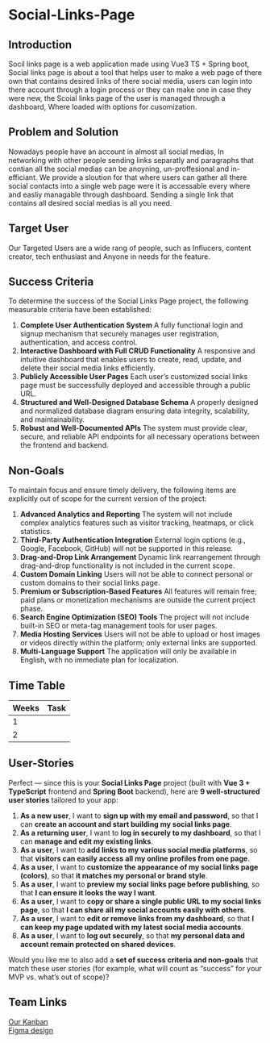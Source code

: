 # Social-Links-Page

## Introduction
Socil links page is a web application made using Vue3 TS + Spring boot, Social links page is about a tool that helps user to make a web page of there own that contains desired links of there social media, users can login into there account through a login process or they can make one in case they were new, the Scoial links page of the user is managed through a dashboard, Where loaded with options for cusomization.

## Problem and Solution
Nowadays people have an account in almost all social medias, In networking with other people sending links separatly and paragraphs that contian all the social medias can be anoyning, un-proffesional and in-efficiant.
We provide a sloution for that where users can gather all there social contacts into a single web page were it is accessable every where and easliy managable through dashboard.
Sending a single link that contains all desired social medias is all you need.   

## Target User
Our Targeted Users are a wide rang of people, such as Influcers, content creator, tech enthusiast and Anyone in needs for the feature.   

## **Success Criteria**
To determine the success of the Social Links Page project, the following measurable criteria have been established:

1. **Complete User Authentication System**
   A fully functional login and signup mechanism that securely manages user registration, authentication, and access control.
2. **Interactive Dashboard with Full CRUD Functionality**
   A responsive and intuitive dashboard that enables users to create, read, update, and delete their social media links efficiently.
3. **Publicly Accessible User Pages**
   Each user’s customized social links page must be successfully deployed and accessible through a public URL.
4. **Structured and Well-Designed Database Schema**
   A properly designed and normalized database diagram ensuring data integrity, scalability, and maintainability.
5. **Robust and Well-Documented APIs**
   The system must provide clear, secure, and reliable API endpoints for all necessary operations between the frontend and backend.


## **Non-Goals**
To maintain focus and ensure timely delivery, the following items are explicitly out of scope for the current version of the project:

1. **Advanced Analytics and Reporting**
   The system will not include complex analytics features such as visitor tracking, heatmaps, or click statistics.
2. **Third-Party Authentication Integration**
   External login options (e.g., Google, Facebook, GitHub) will not be supported in this release.
4. **Drag-and-Drop Link Arrangement**
   Dynamic link rearrangement through drag-and-drop functionality is not included in the current scope.
5. **Custom Domain Linking**
   Users will not be able to connect personal or custom domains to their social links page.
6. **Premium or Subscription-Based Features**
   All features will remain free; paid plans or monetization mechanisms are outside the current project phase.
7. **Search Engine Optimization (SEO) Tools**
   The project will not include built-in SEO or meta-tag management tools for user pages.
8. **Media Hosting Services**
   Users will not be able to upload or host images or videos directly within the platform; only external links are supported.
9. **Multi-Language Support**
   The application will only be available in English, with no immediate plan for localization.


## Time Table
| Weeks | Task |
|-------|------|
| 1     |      |
| 2     |      |

## User-Stories
Perfect — since this is your **Social Links Page** project (built with **Vue 3 + TypeScript** frontend and **Spring Boot** backend), here are **9 well-structured user stories** tailored to your app:

1. **As a new user**, I want to **sign up with my email and password**, so that I can **create an account and start building my social links page**.
2. **As a returning user**, I want to **log in securely to my dashboard**, so that I can **manage and edit my existing links**.
3. **As a user**, I want to **add links to my various social media platforms**, so that **visitors can easily access all my online profiles from one page**.
4. **As a user**, I want to **customize the appearance of my social links page (colors)**, so that **it matches my personal or brand style**.
5. **As a user**, I want to **preview my social links page before publishing**, so that **I can ensure it looks the way I want**.
6. **As a user**, I want to **copy or share a single public URL to my social links page**, so that **I can share all my social accounts easily with others**.
7. **As a user**, I want to **edit or remove links from my dashboard**, so that **I can keep my page updated with my latest social media accounts**.
8. **As a user**, I want to **log out securely**, so that **my personal data and account remain protected on shared devices**.

Would you like me to also add a **set of success criteria and non-goals** that match these user stories (for example, what will count as “success” for your MVP vs. what’s out of scope)?

## Team Links
[Our Kanban](https://trello.com/invite/b/68f2864a1d463749d57c831f/ATTIe20ffc9dde2872cde5513eea36c5bfbbBF22C3AD/social-links-page)   
[Figma design](https://www.figma.com/design/YyVY83BTaMs8ojsVnbOHZk/Social-Links-Page?node-id=0-1&t=lYUZrxpuYDuBCmtm-1)

